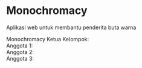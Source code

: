# Monochromacy
Aplikasi web untuk membantu penderita buta warna

Monochromacy
Ketua Kelompok:  
Anggota 1:  
Anggota 2:  
Anggota 3:  
